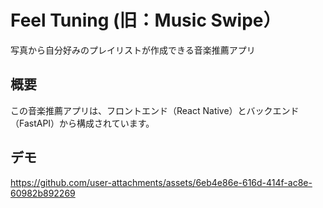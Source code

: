 Feel Tuning (旧：Music Swipe）
==============================

写真から自分好みのプレイリストが作成できる音楽推薦アプリ

## 概要
この音楽推薦アプリは、フロントエンド（React Native）とバックエンド（FastAPI）から構成されています。

## デモ

https://github.com/user-attachments/assets/6eb4e86e-616d-414f-ac8e-60982b892269
